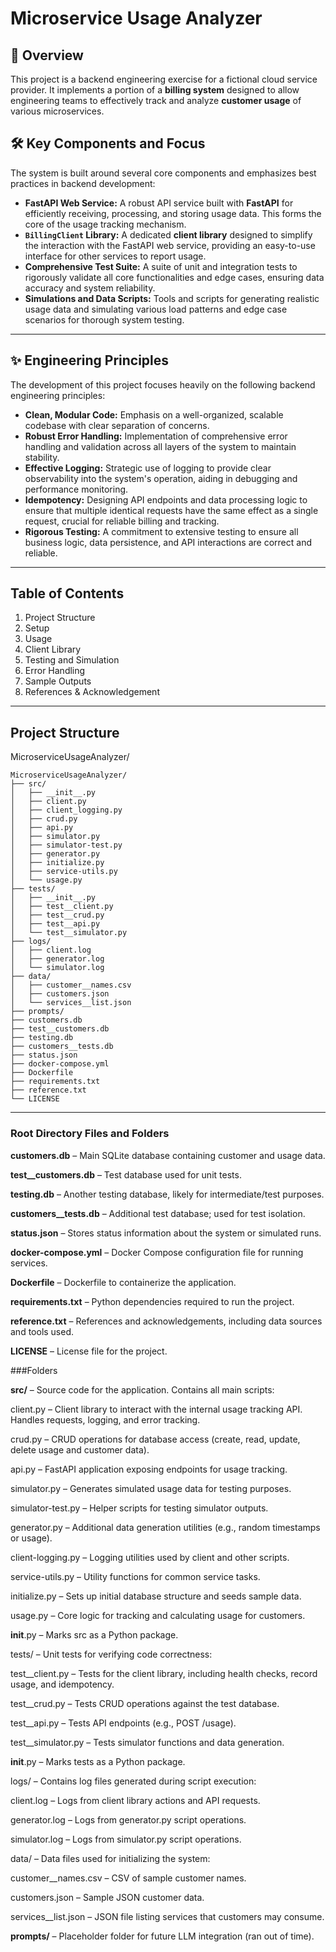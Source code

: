 # Microservice Usage Analyzer

## 🚀 Overview

This project is a backend engineering exercise for a fictional cloud service provider. It implements a portion of a **billing system** designed to allow engineering teams to effectively track and analyze **customer usage** of various microservices.

## 🛠️ Key Components and Focus

The system is built around several core components and emphasizes best practices in backend development:

* **FastAPI Web Service:** A robust API service built with **FastAPI** for efficiently receiving, processing, and storing usage data. This forms the core of the usage tracking mechanism.
* **`BillingClient` Library:** A dedicated **client library** designed to simplify the interaction with the FastAPI web service, providing an easy-to-use interface for other services to report usage.
* **Comprehensive Test Suite:** A suite of unit and integration tests to rigorously validate all core functionalities and edge cases, ensuring data accuracy and system reliability.
* **Simulations and Data Scripts:** Tools and scripts for generating realistic usage data and simulating various load patterns and edge case scenarios for thorough system testing.

---

## ✨ Engineering Principles

The development of this project focuses heavily on the following backend engineering principles:

* **Clean, Modular Code:** Emphasis on a well-organized, scalable codebase with clear separation of concerns.
* **Robust Error Handling:** Implementation of comprehensive error handling and validation across all layers of the system to maintain stability.
* **Effective Logging:** Strategic use of logging to provide clear observability into the system's operation, aiding in debugging and performance monitoring.
* **Idempotency:** Designing API endpoints and data processing logic to ensure that multiple identical requests have the same effect as a single request, crucial for reliable billing and tracking.
* **Rigorous Testing:** A commitment to extensive testing to ensure all business logic, data persistence, and API interactions are correct and reliable.

---
## Table of Contents
   1. Project Structure
   2. Setup
   3. Usage
   4. Client Library
   5. Testing and Simulation
   6. Error Handling
   7. Sample Outputs
   8. References & Acknowledgement
   
---
## Project Structure
MicroserviceUsageAnalyzer/
```
MicroserviceUsageAnalyzer/
├── src/
│   ├── __init__.py
│   ├── client.py
│   ├── client_logging.py
│   ├── crud.py
│   ├── api.py
│   ├── simulator.py
│   ├── simulator-test.py
│   ├── generator.py
│   ├── initialize.py
│   ├── service-utils.py
│   └── usage.py
├── tests/
│   ├── __init__.py
│   ├── test__client.py
│   ├── test__crud.py
│   ├── test__api.py
│   └── test__simulator.py
├── logs/
│   ├── client.log
│   ├── generator.log
│   └── simulator.log
├── data/
│   ├── customer__names.csv
│   ├── customers.json
│   └── services__list.json
├── prompts/
├── customers.db
├── test__customers.db
├── testing.db
├── customers__tests.db
├── status.json
├── docker-compose.yml
├── Dockerfile
├── requirements.txt
├── reference.txt
└── LICENSE
```
---
### Root Directory Files and Folders

**customers.db** – Main SQLite database containing customer and usage data.

**test__customers.db** – Test database used for unit tests.

**testing.db** – Another testing database, likely for intermediate/test purposes.

**customers__tests.db** – Additional test database; used for test isolation.

**status.json** – Stores status information about the system or simulated runs.

**docker-compose.yml** – Docker Compose configuration file for running services.

**Dockerfile** – Dockerfile to containerize the application.

**requirements.txt** – Python dependencies required to run the project.

**reference.txt** – References and acknowledgements, including data sources and tools used.

**LICENSE** – License file for the project.

###Folders

**src/** – Source code for the application. Contains all main scripts:

client.py – Client library to interact with the internal usage tracking API. Handles requests, logging, and error tracking.

crud.py – CRUD operations for database access (create, read, update, delete usage and customer data).

api.py – FastAPI application exposing endpoints for usage tracking.

simulator.py – Generates simulated usage data for testing purposes.

simulator-test.py – Helper scripts for testing simulator outputs.

generator.py – Additional data generation utilities (e.g., random timestamps or usage).

client-logging.py – Logging utilities used by client and other scripts.

service-utils.py – Utility functions for common service tasks.

initialize.py – Sets up initial database structure and seeds sample data.

usage.py – Core logic for tracking and calculating usage for customers.

__init__.py – Marks src as a Python package.

tests/ – Unit tests for verifying code correctness:

test__client.py – Tests for the client library, including health checks, record usage, and idempotency.

test__crud.py – Tests CRUD operations against the test database.

test__api.py – Tests API endpoints (e.g., POST /usage).

test__simulator.py – Tests simulator functions and data generation.

__init__.py – Marks tests as a Python package.

logs/ – Contains log files generated during script execution:

client.log – Logs from client library actions and API requests.

generator.log – Logs from generator.py script operations.

simulator.log – Logs from simulator.py script operations.

data/ – Data files used for initializing the system:

customer__names.csv – CSV of sample customer names.

customers.json – Sample JSON customer data.

services__list.json – JSON file listing services that customers may consume.

**prompts/** – Placeholder folder for future LLM integration (ran out of time).

